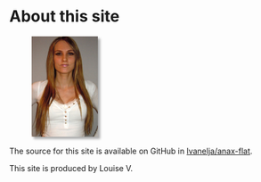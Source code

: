 About this site
==============================================

<figure class="right top">
<img src="../htdocs/img/me.jpg" alt="Bild på Louise" height="180" style="box-shadow:4px 4px 4px #aaa">
</figure>

The source for this site is available on GitHub in [lvanelja/anax-flat](https://github.com/lvanelja/anax-flat).

This site is produced by Louise V.
